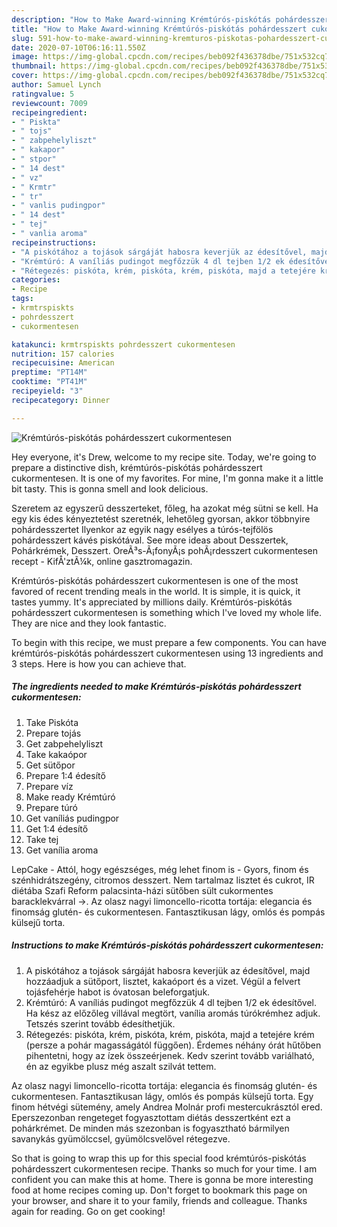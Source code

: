 ```yaml
---
description: "How to Make Award-winning Krémtúrós-piskótás pohárdesszert cukormentesen"
title: "How to Make Award-winning Krémtúrós-piskótás pohárdesszert cukormentesen"
slug: 591-how-to-make-award-winning-kremturos-piskotas-pohardesszert-cukormentesen
date: 2020-07-10T06:16:11.550Z
image: https://img-global.cpcdn.com/recipes/beb092f436378dbe/751x532cq70/kremturos-piskotas-pohardesszert-cukormentesen-recept-foto.jpg
thumbnail: https://img-global.cpcdn.com/recipes/beb092f436378dbe/751x532cq70/kremturos-piskotas-pohardesszert-cukormentesen-recept-foto.jpg
cover: https://img-global.cpcdn.com/recipes/beb092f436378dbe/751x532cq70/kremturos-piskotas-pohardesszert-cukormentesen-recept-foto.jpg
author: Samuel Lynch
ratingvalue: 5
reviewcount: 7009
recipeingredient:
- " Piskta"
- " tojs"
- " zabpehelyliszt"
- " kakapor"
- " stpor"
- " 14 dest"
- " vz"
- " Krmtr"
- " tr"
- " vanlis pudingpor"
- " 14 dest"
- " tej"
- " vanlia aroma"
recipeinstructions:
- "A piskótához a tojások sárgáját habosra keverjük az édesítővel, majd hozzáadjuk a sütőport, lisztet, kakaóport és a vizet. Végül a felvert tojásfehérje habot is óvatosan beleforgatjuk."
- "Krémtúró: A vaníliás pudingot megfőzzük 4 dl tejben 1/2 ek édesítővel. Ha kész az előzőleg villával megtört, vanília aromás túrókrémhez adjuk. Tetszés szerint tovább édesíthetjük."
- "Rétegezés: piskóta, krém, piskóta, krém, piskóta, majd a tetejére krém (persze a pohár magasságától függően). Érdemes néhány órát hűtőben pihentetni, hogy az ízek összeérjenek. Kedv szerint tovább variálható, én az egyikbe plusz még aszalt szilvát tettem."
categories:
- Recipe
tags:
- krmtrspiskts
- pohrdesszert
- cukormentesen

katakunci: krmtrspiskts pohrdesszert cukormentesen 
nutrition: 157 calories
recipecuisine: American
preptime: "PT14M"
cooktime: "PT41M"
recipeyield: "3"
recipecategory: Dinner

---
```



![Krémtúrós-piskótás pohárdesszert cukormentesen](https://img-global.cpcdn.com/recipes/beb092f436378dbe/751x532cq70/kremturos-piskotas-pohardesszert-cukormentesen-recept-foto.jpg)

Hey everyone, it's Drew, welcome to my recipe site. Today, we're going to prepare a distinctive dish, krémtúrós-piskótás pohárdesszert cukormentesen. It is one of my favorites. For mine, I'm gonna make it a little bit tasty. This is gonna smell and look delicious.

Szeretem az egyszerű desszerteket, főleg, ha azokat még sütni se kell. Ha egy kis édes kényeztetést szeretnék, lehetőleg gyorsan, akkor többnyire pohárdesszertet Ilyenkor az egyik nagy esélyes a túrós-tejfölös pohárdesszert kávés piskótával. See more ideas about Desszertek, Pohárkrémek, Desszert. OreÃ³s-Ã¡fonyÃ¡s pohÃ¡rdesszert cukormentesen recept - KifÅ&#39;ztÃ¼k, online gasztromagazin.

Krémtúrós-piskótás pohárdesszert cukormentesen is one of the most favored of recent trending meals in the world. It is simple, it is quick, it tastes yummy. It's appreciated by millions daily. Krémtúrós-piskótás pohárdesszert cukormentesen is something which I've loved my whole life. They are nice and they look fantastic.


To begin with this recipe, we must prepare a few components. You can have krémtúrós-piskótás pohárdesszert cukormentesen using 13 ingredients and 3 steps. Here is how you can achieve that.

<!--inarticleads1-->

##### The ingredients needed to make Krémtúrós-piskótás pohárdesszert cukormentesen:

1. Take  Piskóta
1. Prepare  tojás
1. Get  zabpehelyliszt
1. Take  kakaópor
1. Get  sütőpor
1. Prepare  1:4 édesítő
1. Prepare  víz
1. Make ready  Krémtúró
1. Prepare  túró
1. Get  vaníliás pudingpor
1. Get  1:4 édesítő
1. Take  tej
1. Get  vanília aroma


LepCake - Attól, hogy egészséges, még lehet finom is - Gyors, finom és szénhidrátszegény, citromos desszert. Nem tartalmaz lisztet és cukrot, IR diétába Szafi Reform palacsinta-házi sütőben sült cukormentes baracklekvárral →. Az olasz nagyi limoncello-ricotta tortája: elegancia és finomság glutén- és cukormentesen. Fantasztikusan lágy, omlós és pompás külsejű torta. 

<!--inarticleads2-->

##### Instructions to make Krémtúrós-piskótás pohárdesszert cukormentesen:

1. A piskótához a tojások sárgáját habosra keverjük az édesítővel, majd hozzáadjuk a sütőport, lisztet, kakaóport és a vizet. Végül a felvert tojásfehérje habot is óvatosan beleforgatjuk.
1. Krémtúró: A vaníliás pudingot megfőzzük 4 dl tejben 1/2 ek édesítővel. Ha kész az előzőleg villával megtört, vanília aromás túrókrémhez adjuk. Tetszés szerint tovább édesíthetjük.
1. Rétegezés: piskóta, krém, piskóta, krém, piskóta, majd a tetejére krém (persze a pohár magasságától függően). Érdemes néhány órát hűtőben pihentetni, hogy az ízek összeérjenek. Kedv szerint tovább variálható, én az egyikbe plusz még aszalt szilvát tettem.


Az olasz nagyi limoncello-ricotta tortája: elegancia és finomság glutén- és cukormentesen. Fantasztikusan lágy, omlós és pompás külsejű torta. Egy finom hétvégi sütemény, amely Andrea Molnár profi mestercukrásztól ered. Eperszezonban rengeteget fogyasztottam diétás desszertként ezt a pohárkrémet. De minden más szezonban is fogyasztható bármilyen savanykás gyümölccsel, gyümölcsvelővel rétegezve. 

So that is going to wrap this up for this special food krémtúrós-piskótás pohárdesszert cukormentesen recipe. Thanks so much for your time. I am confident you can make this at home. There is gonna be more interesting food at home recipes coming up. Don't forget to bookmark this page on your browser, and share it to your family, friends and colleague. Thanks again for reading. Go on get cooking!
